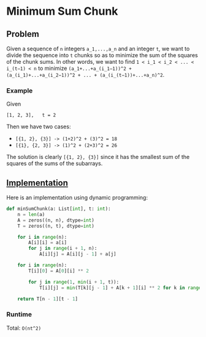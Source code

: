 # Minimum Sum Chunk

## Problem

Given a sequence of `n` integers `a_1,...,a_n` and an integer `t`, we want to divide the sequence into `t` chunks so as to minimize the sum of the squares of the chunk sums. In
other words, we want to find `1 < i_1 < i_2 < ... < i_(t−1) < n` to minimize `(a_1+...+a_(i_1−1))^2 + (a_(i_1)+...+a_(i_2−1))^2 + ... + (a_(i_(t−1))+...+a_n)^2`.

### Example

Given

```
[1, 2, 3],   t = 2
```

Then we have two cases:
* `[{1, 2}, {3}] -> (1+2)^2 + (3)^2 = 18`
* `[{1}, {2, 3}] -> (1)^2 + (2+3)^2 = 26`

The solution is clearly `[{1, 2}, {3}]` since it has the smallest sum of the squares of the sums of the subarrays.

## [Implementation](https://github.com/antoniojkim/AlgLib/blob/master/Algorithms/Dynamic%20Programming/MinSumChunk/minSumChunk.py#L7)

Here is an implementation using dynamic programming:

```python
def minSumChunk(a: List[int], t: int):
    n = len(a)
    A = zeros((n, n), dtype=int)
    T = zeros((n, t), dtype=int)

    for i in range(n):
        A[i][i] = a[i]
        for j in range(i + 1, n):
            A[i][j] = A[i][j - 1] + a[j]

    for i in range(n):
        T[i][0] = A[0][i] ** 2

        for j in range(1, min(i + 1, t)):
            T[i][j] = min(T[k][j - 1] + A[k + 1][i] ** 2 for k in range(j - 1, i))

    return T[n - 1][t - 1]
```

### Runtime

Total: `O(nt^2)`
